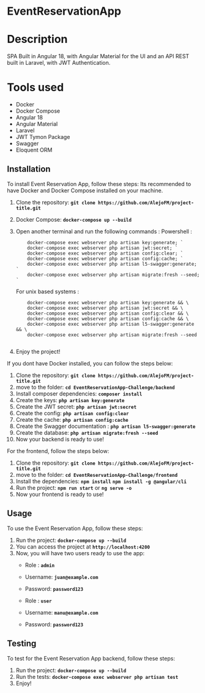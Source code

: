 # EventReservationApp

# Description
SPA Built in Angular 18, with Angular Material for the UI and an API REST built in Laravel, with JWT Authentication.

# Tools used
- Docker
- Docker Compose
- Angular 18
- Angular Material
- Laravel
- JWT Tymon Package
- Swagger
- Eloquent ORM

## **Installation**

To install Event Reservation App, follow these steps:
Its recommended to have Docker and Docker Compose installed on your machine.

1. Clone the repository: **`git clone https://github.com/AlejoFM/project-title.git`**
2. Docker Compose: **`docker-compose up --build`**
3. Open another terminal and run the following commands :
    Powershell :
    ```
        docker-compose exec webserver php artisan key:generate; `
        docker-compose exec webserver php artisan jwt:secret; `
        docker-compose exec webserver php artisan config:clear; `
        docker-compose exec webserver php artisan config:cache; `
        docker-compose exec webserver php artisan l5-swagger:generate; `
        docker-compose exec webserver php artisan migrate:fresh --seed; `
    ```
    For unix based systems : 
    ``` 
        docker-compose exec webserver php artisan key:generate && \
        docker-compose exec webserver php artisan jwt:secret && \
        docker-compose exec webserver php artisan config:clear && \
        docker-compose exec webserver php artisan config:cache && \
        docker-compose exec webserver php artisan l5-swagger:generate && \
        docker-compose exec webserver php artisan migrate:fresh --seed 
        
    ```

4. Enjoy the project!

If you dont have Docker installed, you can follow the steps below:

1. Clone the repository: **`git clone https://github.com/AlejoFM/project-title.git`**
2. move to the folder: **`cd EventReservationApp-Challenge/backend`**
3. Install composer dependencies: **`composer install`**
4. Create the keys: **`php artisan key:generate`**
5. Create the JWT secret: **`php artisan jwt:secret`**
6. Create the config: **`php artisan config:clear`**
7. Create the cache: **`php artisan config:cache`**
8. Create the Swagger documentation : **`php artisan l5-swagger:generate`**
9. Create the database: **`php artisan migrate:fresh --seed`**
10. Now your backend is ready to use!

For the frontend, follow the steps below:

1. Clone the repository: **`git clone https://github.com/AlejoFM/project-title.git`**
2. move to the folder: **`cd EventReservationApp-Challenge/frontend`**
3. Install the dependencies: **`npm install`**
                             **`npm install -g @angular/cli`**
4. Run the project: **`npm run start`** or **`ng serve -o`**
5. Now your frontend is ready to use!

## **Usage**

To use the Event Reservation App, follow these steps:

1. Run the project: **`docker-compose up --build`**
2. You can access the project at **`http://localhost:4200`**
3. Now, you will have two users ready to use the app:
    - Role : **`admin`**
    - Username: **`juan@example.com`**
    - Password: **`password123`**

    - Role : **`user`**
    - Username: **`manu@example.com`**
    - Password: **`password123`**

## **Testing**

To test for the Event Reservation App backend, follow these steps:

1. Run the project: **`docker-compose up --build`**
2. Run the tests: **`docker-compose exec webserver php artisan test`**
3. Enjoy!